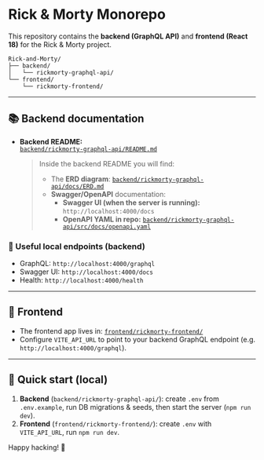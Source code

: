 # Rick & Morty Monorepo

This repository contains the **backend (GraphQL API)** and **frontend (React 18)** for the Rick & Morty project.

```
Rick-and-Morty/
├── backend/
│   └── rickmorty-graphql-api/
└── frontend/
    └── rickmorty-frontend/
```

---

## 📚 Backend documentation

- **Backend README:**  
  [`backend/rickmorty-graphql-api/README.md`](backend/rickmorty-graphql-api/README.md)

  > Inside the backend README you will find:
  >
  > - The **ERD diagram**: [`backend/rickmorty-graphql-api/docs/ERD.md`](backend/rickmorty-graphql-api/docs/ERD.md)
  > - **Swagger/OpenAPI** documentation:
  >   - **Swagger UI (when the server is running):** `http://localhost:4000/docs`
  >   - **OpenAPI YAML in repo:** [`backend/rickmorty-graphql-api/src/docs/openapi.yaml`](backend/rickmorty-graphql-api/src/docs/openapi.yaml)

### 🔗 Useful local endpoints (backend)

- GraphQL: `http://localhost:4000/graphql`
- Swagger UI: `http://localhost:4000/docs`
- Health: `http://localhost:4000/health`

---

## 🎨 Frontend

- The frontend app lives in: [`frontend/rickmorty-frontend/`](frontend/rickmorty-frontend/)
- Configure `VITE_API_URL` to point to your backend GraphQL endpoint (e.g. `http://localhost:4000/graphql`).

---

## 🚀 Quick start (local)

1. **Backend** (`backend/rickmorty-graphql-api/`): create `.env` from `.env.example`, run DB migrations & seeds, then start the server (`npm run dev`).
2. **Frontend** (`frontend/rickmorty-frontend/`): create `.env` with `VITE_API_URL`, run `npm run dev`.

Happy hacking! 🚀
